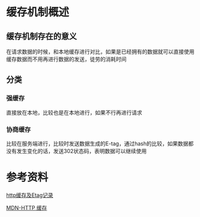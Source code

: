 # 缓存机制概述
## 缓存机制存在的意义
在请求数据的时候，和本地缓存进行对比，如果是已经拥有的数据就可以直接使用缓存数据而不用再进行数据的发送，徒劳的消耗时间
## 分类
### 强缓存
直接放在本地，比较也是在本地进行，如果不行再进行请求
### 协商缓存
比较在服务端进行，比较时发送数据生成的E-tag，通过hash的比较，如果数据都没有发生变化的话，发送302状态码，表明数据可以继续使用

# 参考资料
[http缓存及Etag记录](https://segmentfault.com/a/1190000018621167)

[MDN-HTTP 缓存](https://developer.mozilla.org/zh-CN/docs/Web/HTTP/Caching_FAQ)
